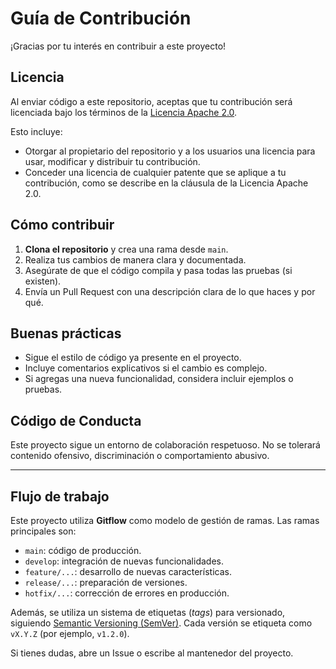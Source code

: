 # Guía de Contribución

¡Gracias por tu interés en contribuir a este proyecto!

## Licencia

Al enviar código a este repositorio, aceptas que tu contribución será licenciada bajo los términos de la [Licencia Apache 2.0](LICENSE).

Esto incluye:

- Otorgar al propietario del repositorio y a los usuarios una licencia para usar, modificar y distribuir tu contribución.
- Conceder una licencia de cualquier patente que se aplique a tu contribución, como se describe en la cláusula de la Licencia Apache 2.0.

## Cómo contribuir

1. **Clona el repositorio** y crea una rama desde `main`.
2. Realiza tus cambios de manera clara y documentada.
3. Asegúrate de que el código compila y pasa todas las pruebas (si existen).
4. Envía un Pull Request con una descripción clara de lo que haces y por qué.

## Buenas prácticas

- Sigue el estilo de código ya presente en el proyecto.
- Incluye comentarios explicativos si el cambio es complejo.
- Si agregas una nueva funcionalidad, considera incluir ejemplos o pruebas.

## Código de Conducta

Este proyecto sigue un entorno de colaboración respetuoso. No se tolerará contenido ofensivo, discriminación o comportamiento abusivo.

---

## Flujo de trabajo

Este proyecto utiliza **Gitflow** como modelo de gestión de ramas. Las ramas principales son:

- `main`: código de producción.
- `develop`: integración de nuevas funcionalidades.
- `feature/...`: desarrollo de nuevas características.
- `release/...`: preparación de versiones.
- `hotfix/...`: corrección de errores en producción.

Además, se utiliza un sistema de etiquetas (*tags*) para versionado, siguiendo [Semantic Versioning (SemVer)](https://semver.org/). Cada versión se etiqueta como `vX.Y.Z` (por ejemplo, `v1.2.0`).

Si tienes dudas, abre un Issue o escribe al mantenedor del proyecto.
